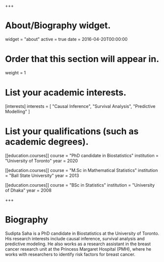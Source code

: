+++
# About/Biography widget.
widget = "about"
active = true
date = 2016-04-20T00:00:00

# Order that this section will appear in.
weight = 1

# List your academic interests.
[interests]
  interests = [
    "Causal Inference",
    "Survival Analysis",
    "Predictive Modelling"
  ]

# List your qualifications (such as academic degrees).
[[education.courses]]
  course = "PhD candidate in Biostatistics"
  institution = "University of Toronto" 
  year = 2020

[[education.courses]]
  course = "M.Sc in Mathematical Statistics" 
  institution = "Ball State University"
  year = 2013

[[education.courses]]
  course = "BSc in Statistics"
  institution = "University of Dhaka"
  year = 2008
 
+++

# Biography

Sudipta Saha is a PhD candidate in Biostatistics at the University of Toronto. His research interests include causal inference, survival analysis and predictive modeling. He also works as a research assistant in the breast cancer research unit at the Princess Margaret Hospital (PMH), where he works with researchers to identify risk factors for breast cancer.
